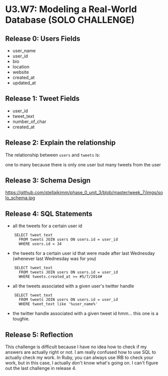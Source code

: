 # U3.W7: Modeling a Real-World Database (SOLO CHALLENGE)

## Release 0: Users Fields
<!-- Identify the fields Twitter collects data for -->
+ user_name
+ user_id
+ bio
+ location
+ website
+ created_at
+ updated_at

## Release 1: Tweet Fields
<!-- Identify the fields Twitter uses to represent/display a tweet. What are you required or allowed to enter? -->
+ user_id
+ tweet_text
+ number_of_char
+ created_at

## Release 2: Explain the relationship
The relationship between `users` and `tweets` is: 
<!-- because... -->
 one to many because there is only one user but many tweets from the user

## Release 3: Schema Design
https://github.com/stellajkimm/phase_0_unit_3/blob/master/week_7/imgs/solo_schema.jpg

## Release 4: SQL Statements
<!-- Include your SQL Statements. How can you make markdown files show blocks of code? -->
+ all the tweets for a certain user id
```
    SELECT tweet_text
      FROM tweets JOIN users ON users.id = user_id
      WHERE users.id = 34
```

+ the tweets for a certain user id that were made after last Wednesday (whenever last Wednesday was for you)
```
    SELECT tweet_text
      FROM tweets JOIN users ON users.id = user_id
      WHERE tweets.created_at >= #5/7/2014#
```

+ all the tweets associated with a given user's twitter handle
```
    SELECT tweet_text
      FROM tweets JOIN users ON users.id = user_id
      WHERE tweet_text like '%user_name%'
```

+ the twitter handle associated with a given tweet id
 hmm... this one is a toughie.

## Release 5: Reflection
<!-- Be sure to add your reflection here!!! -->
This challenge is difficult because I have no idea how to check if my answers are actually right or not.  I am really confused how to use SQL to actually check my work.  In Ruby, you can always use IRB to check your work, but in this case, I actually don't know what's going on.  I can't figure out the last challenge in release 4.